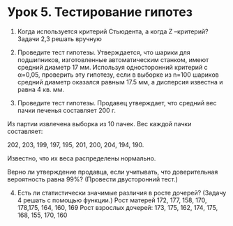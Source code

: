 # Урок 5. Тестирование гипотез

1. Когда используется критерий Стьюдента, а когда Z –критерий? Задачи 2,3 решать вручную


2. Проведите тест гипотезы. Утверждается, что шарики для подшипников, изготовленные автоматическим станком, имеют средний диаметр 17 мм. Используя односторонний критерий с α=0,05, проверить эту гипотезу, если в выборке из n=100 шариков средний диаметр оказался равным 17.5 мм, а дисперсия известна и равна 4 кв. мм.

3. Проведите тест гипотезы. Продавец утверждает, что средний вес пачки печенья составляет 200 г.

Из партии извлечена выборка из 10 пачек. Вес каждой пачки составляет:

202, 203, 199, 197, 195, 201, 200, 204, 194, 190.

Известно, что их веса распределены нормально.

Верно ли утверждение продавца, если учитывать, что доверительная вероятность равна 99%? (Провести двусторонний тест.)


4. Есть ли статистически значимые различия в росте дочерей? (Задачу 4 решать с помощью функции.)
Рост матерей 172, 177, 158, 170, 178,175, 164, 160, 169
Рост взрослых дочерей: 173, 175, 162, 174, 175, 168, 155, 170, 160